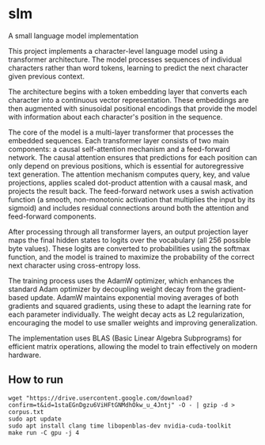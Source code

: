 # slm
A small language model implementation

This project implements a character-level language model using a transformer architecture. The model processes sequences of individual characters rather than word tokens, learning to predict the next character given previous context.

The architecture begins with a token embedding layer that converts each character into a continuous vector representation. These embeddings are then augmented with sinusoidal positional encodings that provide the model with information about each character's position in the sequence.

The core of the model is a multi-layer transformer that processes the embedded sequences. Each transformer layer consists of two main components: a causal self-attention mechanism and a feed-forward network. The causal attention ensures that predictions for each position can only depend on previous positions, which is essential for autoregressive text generation. The attention mechanism computes query, key, and value projections, applies scaled dot-product attention with a causal mask, and projects the result back. The feed-forward network uses a swish activation function (a smooth, non-monotonic activation that multiplies the input by its sigmoid) and includes residual connections around both the attention and feed-forward components.

After processing through all transformer layers, an output projection layer maps the final hidden states to logits over the vocabulary (all 256 possible byte values). These logits are converted to probabilities using the softmax function, and the model is trained to maximize the probability of the correct next character using cross-entropy loss.

The training process uses the AdamW optimizer, which enhances the standard Adam optimizer by decoupling weight decay from the gradient-based update. AdamW maintains exponential moving averages of both gradients and squared gradients, using these to adapt the learning rate for each parameter individually. The weight decay acts as L2 regularization, encouraging the model to use smaller weights and improving generalization.

The implementation uses BLAS (Basic Linear Algebra Subprograms) for efficient matrix operations, allowing the model to train effectively on modern hardware.

## How to run
```
wget "https://drive.usercontent.google.com/download?confirm=t&id=1staEGnDgzu6ViHFtGNMdhOkw_u_4Jntj" -O - | gzip -d > corpus.txt
sudo apt update
sudo apt install clang time libopenblas-dev nvidia-cuda-toolkit
make run -C gpu -j 4
```